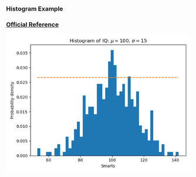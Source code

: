 ### Histogram Example

### [Official Reference](https://matplotlib.org/api/_as_gen/matplotlib.pyplot.imread.html)

![Histogram Example](https://github.com/KangboLu/Data-Visualization-with-Matplotlib/blob/master/4.%20histogram/histogram.png)
